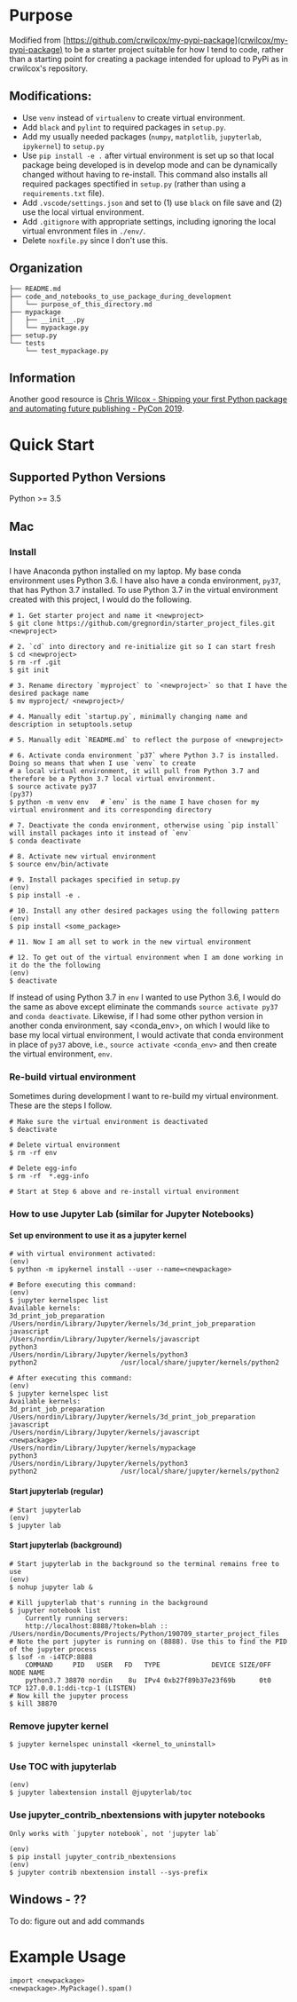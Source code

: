 # Purpose

Modified from [https://github.com/crwilcox/my-pypi-package](crwilcox/my-pypi-package) to be a starter project suitable for how I tend to code, rather than a starting point for creating a package intended for upload to PyPi as in crwilcox's repository.

## Modifications:

- Use `venv` instead of `virtualenv` to create virtual environment.
- Add `black` and `pylint` to required packages in `setup.py`.
- Add my usually needed packages (`numpy`, `matplotlib`, `jupyterlab`, `ipykernel`) to `setup.py`
- Use `pip install -e .` after virtual environment is set up so that local package being developed is in develop mode and can be dynamically changed without having to re-install. This command also installs all required packages spectified in `setup.py` (rather than using a `requirements.txt` file).
- Add `.vscode/settings.json` and set to (1) use `black` on file save and (2) use the local virtual environment.
- Add `.gitignore` with appropriate settings, including ignoring the local virtual envronment files in `./env/`.
- Delete `noxfile.py` since I don't use this.

## Organization

    ├── README.md
    ├── code_and_notebooks_to_use_package_during_development
    │   └── purpose_of_this_directory.md
    ├── mypackage
    │   ├── __init__.py
    │   └── mypackage.py
    ├── setup.py
    └── tests
        └── test_mypackage.py

## Information

Another good resource is [Chris Wilcox - Shipping your first Python package and automating future publishing - PyCon 2019](https://www.youtube.com/watch?v=P3dY3uDmnkU).

# Quick Start

## Supported Python Versions

Python >= 3.5

## Mac

### Install

I have Anaconda python installed on my laptop. My base conda environment uses Python 3.6. I have also have a conda environment, `py37`, that has Python 3.7 installed. To use Python 3.7 in the virtual environment created with this project, I would do the following.

    # 1. Get starter project and name it <newproject>
    $ git clone https://github.com/gregnordin/starter_project_files.git <newproject>

    # 2. `cd` into directory and re-initialize git so I can start fresh
    $ cd <newproject>
    $ rm -rf .git
    $ git init

    # 3. Rename directory `myproject` to `<newproject>` so that I have the desired package name
    $ mv myproject/ <newproject>/

    # 4. Manually edit `startup.py`, minimally changing name and description in setuptools.setup

    # 5. Manually edit `README.md` to reflect the purpose of <newproject>

    # 6. Activate conda environment `p37` where Python 3.7 is installed. Doing so means that when I use `venv` to create
    # a local virtual environment, it will pull from Python 3.7 and therefore be a Python 3.7 local virtual environment.
    $ source activate py37
    (py37)
    $ python -m venv env   # `env` is the name I have chosen for my virtual environment and its corresponding directory

    # 7. Deactivate the conda environment, otherwise using `pip install` will install packages into it instead of `env`
    $ conda deactivate

    # 8. Activate new virtual environment
    $ source env/bin/activate

    # 9. Install packages specified in setup.py
    (env)
    $ pip install -e .

    # 10. Install any other desired packages using the following pattern
    (env)
    $ pip install <some_package>

    # 11. Now I am all set to work in the new virtual environment

    # 12. To get out of the virtual environment when I am done working in it do the the following
    (env)
    $ deactivate

If instead of using Python 3.7 in `env` I wanted to use Python 3.6, I would do the same as above except eliminate the commands `source activate py37` and `conda deactivate`. Likewise, if I had some other python version in another conda environment, say <conda_env>, on which I would like to base my local virtual environment, I would activate that conda environment in place of `py37` above, i.e., `source activate <conda_env>` and then create the virtual environment, `env`.

### Re-build virtual environment

Sometimes during development I want to re-build my virtual environment. These are the steps I follow.

    # Make sure the virtual environment is deactivated
    $ deactivate

    # Delete virtual environment
    $ rm -rf env

    # Delete egg-info
    $ rm -rf  *.egg-info

    # Start at Step 6 above and re-install virtual environment

### How to use Jupyter Lab (similar for Jupyter Notebooks)

#### Set up environment to use it as a jupyter kernel

    # with virtual environment activated:
    (env)
    $ python -m ipykernel install --user --name=<newpackage>

    # Before executing this command:
    (env)
    $ jupyter kernelspec list
    Available kernels:
    3d_print_job_preparation    /Users/nordin/Library/Jupyter/kernels/3d_print_job_preparation
    javascript                  /Users/nordin/Library/Jupyter/kernels/javascript
    python3                     /Users/nordin/Library/Jupyter/kernels/python3
    python2                     /usr/local/share/jupyter/kernels/python2

    # After executing this command:
    (env)
    $ jupyter kernelspec list
    Available kernels:
    3d_print_job_preparation    /Users/nordin/Library/Jupyter/kernels/3d_print_job_preparation
    javascript                  /Users/nordin/Library/Jupyter/kernels/javascript
    <newpackage>                /Users/nordin/Library/Jupyter/kernels/mypackage
    python3                     /Users/nordin/Library/Jupyter/kernels/python3
    python2                     /usr/local/share/jupyter/kernels/python2

#### Start jupyterlab (regular)

    # Start jupyterlab
    (env)
    $ jupyter lab

#### Start jupyterlab (background)

    # Start jupyterlab in the background so the terminal remains free to use
    (env)
    $ nohup jupyter lab &

    # Kill jupyterlab that's running in the background
    $ jupyter notebook list
        Currently running servers:
        http://localhost:8888/?token=blah :: /Users/nordin/Documents/Projects/Python/190709_starter_project_files
    # Note the port jupyter is running on (8888). Use this to find the PID of the jupyter process
    $ lsof -n -i4TCP:8888
        COMMAND     PID   USER   FD   TYPE             DEVICE SIZE/OFF NODE NAME
        python3.7 38870 nordin    8u  IPv4 0xb27f89b37e23f69b      0t0  TCP 127.0.0.1:ddi-tcp-1 (LISTEN)
    # Now kill the jupyter process
    $ kill 38870

### Remove jupyter kernel

    $ jupyter kernelspec uninstall <kernel_to_uninstall>

### Use TOC with jupyterlab

    (env)
    $ jupyter labextension install @jupyterlab/toc

### Use jupyter_contrib_nbextensions with jupyter notebooks

    Only works with `jupyter notebook`, not 'jupyter lab`

    (env)
    $ pip install jupyter_contrib_nbextensions
    (env)
    $ jupyter contrib nbextension install --sys-prefix

## Windows - ??

To do: figure out and add commands

# Example Usage

```
import <newpackage>
<newpackage>.MyPackage().spam()
```
